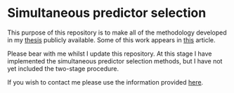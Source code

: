 # Simultaneous predictor selection

This purpose of this repository is to make all of the methodology developed in my [thesis](http://www.research.lancs.ac.uk/portal/en/publications/multivariate-response-predictor-selection-methods(08cef01d-1717-473d-a413-1aedc7e424c2).html) publicly available. Some of this work appears in [this](https://link.springer.com/article/10.1007%2Fs11222-020-09970-6) article.

Please bear with me whilst I update this repository. At this stage I have implemented the simultaneous predictor selection methods, but I have not yet included the two-stage procedure.

If you wish to contact me please use the information provided [here](https://www.lancaster.ac.uk/maths/people/aaron-lowther2).